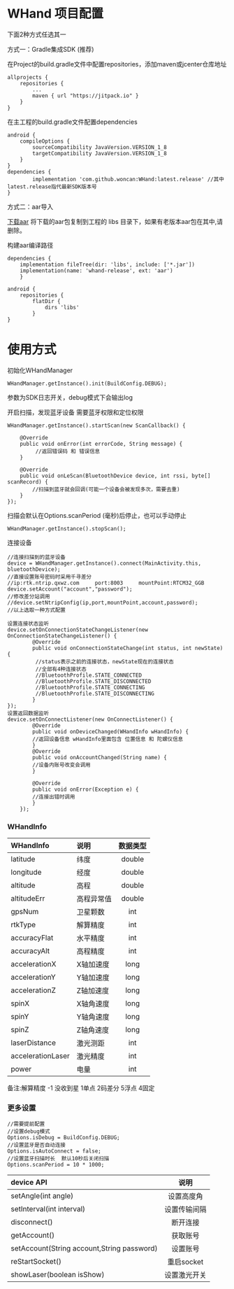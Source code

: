 # WHand 项目配置

下面2种方式任选其一

方式一：Gradle集成SDK (推荐)

在Project的build.gradle文件中配置repositories，添加maven或jcenter仓库地址

	allprojects {
		repositories {
			...
			maven { url "https://jitpack.io" }
		}
	}
在主工程的build.gradle文件配置dependencies

	android {
		compileOptions {
			sourceCompatibility JavaVersion.VERSION_1_8
			targetCompatibility JavaVersion.VERSION_1_8
		}
	}
	dependencies {
	        implementation 'com.github.woncan:WHand:latest.release' //其中latest.release指代最新SDK版本号
	}

方式二：aar导入

[下载aar](http://survey-file.woncan.cn/firmware/20201023-142047/whand-release.aar)
将下载的aar包复制到工程的 libs 目录下，如果有老版本aar包在其中,请删除。

构建aar编译路径

	dependencies {
		implementation fileTree(dir: 'libs', include: ['*.jar'])
		implementation(name: 'whand-release', ext: 'aar')
		}

	android {
		repositories {
			flatDir {
				dirs 'libs'
			}
	}


# 使用方式
初始化WHandManager

	WHandManager.getInstance().init(BuildConfig.DEBUG);
参数为SDK日志开关，debug模式下会输出log

开启扫描，发现蓝牙设备
需要蓝牙权限和定位权限

	WHandManager.getInstance().startScan(new ScanCallback() {

		@Override
		public void onError(int errorCode, String message) {
			 //返回错误码 和 错误信息
		}

		@Override
		public void onLeScan(BluetoothDevice device, int rssi, byte[] scanRecord) {
			//扫描到蓝牙就会回调(可能一个设备会被发现多次，需要去重)
		}
	});

扫描会默认在Options.scanPeriod (毫秒)后停止，也可以手动停止

	WHandManager.getInstance().stopScan();

连接设备

	//连接扫描到的蓝牙设备
	device = WHandManager.getInstance().connect(MainActivity.this, bluetoothDevice);
	//直接设置账号密码时采用千寻差分
	//ip:rtk.ntrip.qxwz.com     port:8003     mountPoint:RTCM32_GGB
	device.setAccount("account","password");
	//修改差分站调用
	//device.setNtripConfig(ip,port,mountPoint,account,password);
	//以上选取一种方式配置

	设置连接状态监听
	device.setOnConnectionStateChangeListener(new OnConnectionStateChangeListener() {
			@Override
			public void onConnectionStateChange(int status, int newState) {
			 //status表示之前的连接状态，newState现在的连接状态
			 //全部有4种连接状态
			 //BluetoothProfile.STATE_CONNECTED
			 //BluetoothProfile.STATE_DISCONNECTED
			 //BluetoothProfile.STATE_CONNECTING
			 //BluetoothProfile.STATE_DISCONNECTING
			}
	});
	设置返回数据监听
	device.setOnConnectListener(new OnConnectListener() {
			@Override
			public void onDeviceChanged(WHandInfo wHandInfo) {
			//返回设备信息 wHandInfo里面包含 位置信息 和 陀螺仪信息
			}
			@Override
			public void onAccountChanged(String name) {
			//设备内账号改变会调用
			}

			@Override
			public void onError(Exception e) {
			//连接出错时调用
			}
		});

### WHandInfo
| WHandInfo|    说明| 数据类型|
| :-------- | :--------| :--: |
| latitude   | 纬度     |  double|
| longitude  | 经度     |  double|
| altitude   | 高程     |  double|
| altitudeErr| 高程异常值|  double|
| gpsNum     | 卫星颗数|  int|
| rtkType	 | 解算精度|  int|
| accuracyFlat| 水平精度|  int|
| accuracyAlt| 高程精度|  int|
| accelerationX| X轴加速度|  long|
| accelerationY| Y轴加速度|  long|
| accelerationZ| Z轴加速度|  long|
| spinX| X轴角速度|  long|
| spinY| Y轴角速度|  long|
| spinZ|Z轴角速度|  long|
| laserDistance|激光测距|  int|
| accelerationLaser|激光精度|  int|
| power| 电量|  int|

备注:解算精度  -1 没收到星  1单点  2码差分   5浮点    4固定

### 更多设置

	//需要提前配置
	//设置debug模式
	Options.isDebug = BuildConfig.DEBUG;
	//设置蓝牙是否自动连接
	Options.isAutoConnect = false;
	//设置蓝牙扫描时长  默认10秒后关闭扫描
	Options.scanPeriod = 10 * 1000;

| device API|  说明
| :-----  | :----:  |
| setAngle(int angle)|  设置高度角   |
|   setInterval(int interval)|   设置传输间隔   |
|    disconnect()   |  断开连接  |
|   getAccount()   |  获取账号|
|   setAccount(String account,String password)  |  设置账号
|   reStartSocket()  |  重启socket|
|showLaser(boolean isShow)|设置激光开关|


